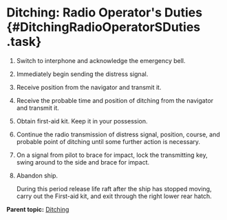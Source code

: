 # Ditching: Radio Operator's Duties {#DitchingRadioOperatorSDuties .task}

1.  Switch to interphone and acknowledge the emergency bell.

2.  Immediately begin sending the distress signal.

3.  Receive position from the navigator and transmit it.

4.  Receive the probable time and position of ditching from the navigator and transmit it.

5.  Obtain first-aid kit. Keep it in your possession.

6.  Continue the radio transmission of distress signal, position, course, and probable point of ditching until some further action is necessary.

7.  On a signal from pilot to brace for impact, lock the transmitting key, swing around to the side and brace for impact.

8.  Abandon ship.

    During this period release life raft after the ship has stopped moving, carry out the First-aid kit, and exit through the right lower rear hatch.


**Parent topic:** [Ditching](../topics/ditching.md)

